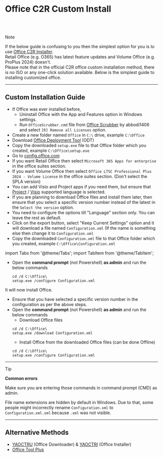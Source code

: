 # Office C2R Custom Install  

<br><br>  

> [!NOTE]   
> If the below guide is confusing to you then the simplest option for you is to use [Office C2R Installer](https://gravesoft.dev/office_c2r_links).   
> Retail Office (e.g. O365) has latest feature updates and Volume Office (e.g. ProPlus 2024) doesn't.    
> Please note that in the official C2R office custom installation method, there is no ISO or any one-click solution available. Below is the simplest guide to installing customized office.    

------------------------------------------------------------------------

## Custom Installation Guide

-   If Office was ever installed before,
	- Uninstall Office with the App and Features option in Windows settings.
	- Run `OfficeScrubber.cmd` file from [Office Scrubber](https://github.com/abbodi1406/WHD/raw/master/scripts/OfficeScrubber_13.zip) by abbodi1406 and select `[R] Remove all Licenses` option.   
-   Create a new folder named `Office` in `C:\` drive, example `C:\Office`
-   Download [Office Deployment Tool](https://officecdn.microsoft.com/pr/wsus/setup.exe) (ODT)
-   Copy the downloaded `setup.exe` file to that Office folder which you created, example `C:\Office\setup.exe`  
-   Go to [config.office.com](https://config.office.com/deploymentsettings)
-   If you want Retail Office then select `Microsoft 365 Apps for enterprise` in the office suites section.  
-   If you want Volume Office then select `Office LTSC Professional Plus 2024 - Volume License` in the office suites section. (Don't select the SPLA version)
-   You can add Visio and Project apps if you need them, but ensure that [Project](https://learn.microsoft.com/en-us/projectonline/supported-languages-for-project-online) / [Visio](https://support.microsoft.com/en-us/office/display-languages-supported-in-the-visio-desktop-app-a921983e-fd5d-45ef-8af1-cedf70c53d75) supported language is selected.   
-   If you are planning to download Office files and install them later, then ensure that you select a specific version number instead of the latest in the `Select the version` option.  
-   You need to configure the options till "Language" section only. You can leave the rest as default.
-   Click on the export button, select "Keep Current Settings" option and it will download a file named `Configuration.xml` (If the name is something else then change it to `Configuration.xml`   
-   Copy the downloaded `Configuration.xml` file to that Office folder which you created, example `C:\Office\Configuration.xml`

import Tabs from '@theme/Tabs';
import TabItem from '@theme/TabItem';

<Tabs>
<TabItem value="direct_install" label="Direct Install" default>

-   Open the **command prompt** (not Powershell) **as admin** and run the below commands  
    ```         
    cd /d C:\Office\
    setup.exe /configure Configuration.xml
    ```

It will now install Office.

</TabItem>

<TabItem value="download_and_install" label="Download and then install" default>

-	Ensure that you have selected a specific version number in the configuration as per the above steps.
-   Open the **command prompt** (not Powershell) **as admin** and run the below commands  
	- Download Office files
    ```         
    cd /d C:\Office\
    setup.exe /download Configuration.xml
    ```
	- Install Office from the downloaded Office files (can be done Offline)
	```
	cd /d C:\Office\
    setup.exe /configure Configuration.xml
    ```

</TabItem>
</Tabs>

---

> [!TIP]  
> **Common errors**  
> 
> Make sure you are entering those commands in command prompt (CMD) as admin.  
> 
> File name extensions are hidden by default in Windows. Due to that, some people might incorrectly rename `Configuration.xml` to `Configuration.xml.xml` because `.xml` was not visible.   

------------------------------------------------------------------------

## Alternative Methods  
-  [YAOCTRU](https://github.com/abbodi1406/WHD/raw/master/scripts/YAOCTRU_v10.0.zip) (Office Downloader) & [YAOCTRI](https://github.com/abbodi1406/WHD/raw/master/scripts/YAOCTRI_v11.1.zip) (Office Installer)
-  [Office Tool Plus](http://otp.landian.vip/)
